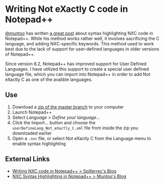 # Writing Not eXactly C code in Notepad++

[@muntoo](https://github.com/muntoo) has written [a great post](http://muntoo.wordpress.com/2011/07/13/nxc-syntax-highlighting-in-notepad/) about syntax highlighting NXC code in Notepad++. While his method works rather well, it involves sacrificing the C language, and adding NXC-specific keywords. This method used to work best due to the lack of support for user-defined languages in older versions of Notepad++.

Since version 6.2, Notepad++ has improved support for User Defined Languages. I have utilized this support to create a special user defined language file, which you can import into Notepad++ in order to add Not eXactly C as one of the avalible languages.

## Use

1. Download a [zip of the master branch](https://github.com/bungeshea/npp-nxc/archive/master.zip) to your computer
2. Launch Notepad++
3. Select *Language > Define your language&hellip;*
4. Click the Import&hellip; button and choose the `userDefineLang_Not_eXactly_C.xml` file from inside the zip you downloaded earlier
5. Open a `.nxc` file, or select Not eXactly C from the Language menu to enable syntax highlighting

## External Links

* [Writing NXC code in Notepad++ > Spillerrec's Blog](http://spillerrec.wordpress.com/2011/03/05/writing-nxc-code-in-notepad/)
* [NXC Syntax Highlighting in Notepad++ > Muntoo's Blog](http://muntoo.wordpress.com/2011/07/13/nxc-syntax-highlighting-in-notepad/)
